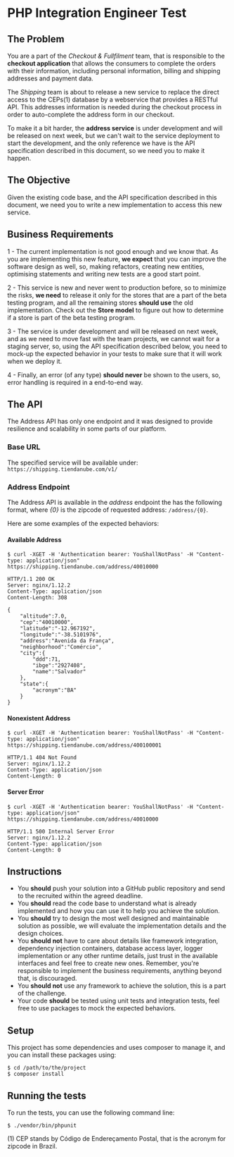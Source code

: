 # PHP Integration Engineer Test

## The Problem

You are a part of the _Checkout & Fullfilment_ team, that is responsible to the **checkout application** that allows the consumers to complete the orders with their information, including personal information, billing and shipping addresses and payment data. 

The _Shipping_ team is about to release a new service to replace the direct access to the CEPs(1) database by a webservice that provides a RESTful API. This addresses information is needed during the checkout process in order to auto-complete the address form in our checkout. 

To make it a bit harder, the **address service** is under development and will be released on next week, but we can't wait to the service deployment to start the development, and the only reference we have is the API specification described in this document, so we need you to make it happen. 

## The Objective

Given the existing code base, and the API specification described in this document, we need you to write a new implementation to access this new service.

## Business Requirements

1 - The current implementation is not good enough and we know that. As you are implementing this new feature, **we expect** that you can improve the software design as well, so, making refactors, creating new entities, optimising statements and writing new tests are a good start point.

2 - This service is new and never went to production before, so to minimize the risks, **we need** to release it only for the stores that are a part of the beta testing program, and all the remaining stores **should use** the old implementation. Check out the **Store model** to figure out how to determine if a store is part of the beta testing program.

3 - The service is under development and will be released on next week, and as we need to move fast with the team projects, we cannot wait for a staging server, so, using the API specification described below, you need to mock-up the expected behavior in your tests to make sure that it will work when we deploy it.

4 - Finally, an error (of any type) **should never** be shown to the users, so, error handling is required in a end-to-end way.

## The API

The Address API has only one endpoint and it was designed to provide resilience and scalability in some parts of our platform.

### Base URL

The specified service will be available under: `https://shipping.tiendanube.com/v1/`

### Address Endpoint

The Address API is available in the *address* endpoint the has the following format, where *{0}* is the zipcode of requested address: `/address/{0}`.

Here are some examples of the expected behaviors:

#### Available Address 
```
$ curl -XGET -H 'Authentication bearer: YouShallNotPass' -H "Content-type: application/json" https://shipping.tiendanube.com/address/40010000

HTTP/1.1 200 OK
Server: nginx/1.12.2
Content-Type: application/json
Content-Length: 308

{
    "altitude":7.0,
    "cep":"40010000",
    "latitude":"-12.967192",
    "longitude":"-38.5101976",
    "address":"Avenida da França",
    "neighborhood":"Comércio",
    "city":{  
        "ddd":71,
        "ibge":"2927408",
        "name":"Salvador"
    },
    "state":{  
        "acronym":"BA"
    }
}
```

#### Nonexistent Address
```
$ curl -XGET -H 'Authentication bearer: YouShallNotPass' -H "Content-type: application/json" https://shipping.tiendanube.com/address/400100001

HTTP/1.1 404 Not Found
Server: nginx/1.12.2
Content-Type: application/json
Content-Length: 0
```

#### Server Error
```
$ curl -XGET -H 'Authentication bearer: YouShallNotPass' -H "Content-type: application/json" https://shipping.tiendanube.com/address/40010000

HTTP/1.1 500 Internal Server Error
Server: nginx/1.12.2
Content-Type: application/json
Content-Length: 0
```

## Instructions

- You **should** push your solution into a GitHub public repository and send to the recruited within the agreed deadline.
- You **should** read the code base to understand what is already implemented and how you can use it to help you achieve the solution.
- You **should** try to design the most well designed and maintainable solution as possible, we will evaluate the implementation details and the design choices.
- You **should not** have to care about details like framework integration, dependency injection containers, database access layer, logger implementation or any other runtime details, just trust in the available interfaces and feel free to create new ones. Remember, you're responsible to implement the business requirements, anything beyond that, is discouraged.
- You **should not** use any framework to achieve the solution, this is a part of the challenge.
- Your code **should** be tested using unit tests and integration tests, feel free to use packages to mock the expected behaviors.

## Setup

This project has some dependencies and uses composer to manage it, and you can install these packages using:

```
$ cd /path/to/the/project
$ composer install
```

## Running the tests

To run the tests, you can use the following command line:

```
$ ./vendor/bin/phpunit
```

(1) CEP stands by Código de Endereçamento Postal, that is the acronym for zipcode in Brazil.
